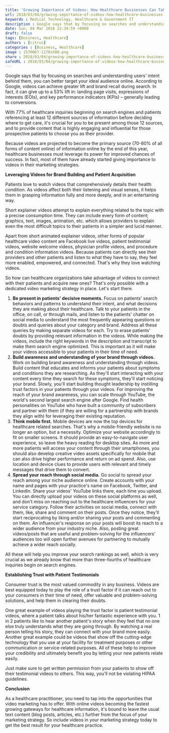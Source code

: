 ```yaml
---
title: 'Growing Importance of Videos: How Healthcare Businesses Can Take Advantage'
url: 2018/03/04/growing-importance-of-videos-how-healthcare-businesses-can-take-advantage/
keywords : Medical Technology, Healthcare & Government IT
description : Google says that by focusing on searches and understanding user's intent behind them, you can better target your ideal audience online. According to Google, videos can achieve greater lift and brand recall during search.
date: Sun, 04 Mar 2018 22:34:59 +0000
draft: false
tags: [Business, Healthcare]
authors : [citrus]
categories : [Business, Healthcare]
image : 1570067-1170x500.png
share : 2018/03/04/growing-importance-of-videos-how-healthcare-businesses-can-take-advantage/
safeURL : 2018/03/04/growing-importance-of-videos-how-healthcare-businesses-can-take-advantage/
---
```


Google says that by focusing on searches and understanding users' intent behind them, you can better target your ideal audience online. According to Google, videos can achieve greater lift and brand recall during search. In fact, it can give up to a 53% lift in: landing page visits, expressions of interests (EOIs), and key performance indicators (KPIs) – generally leading to conversions. 

With 77% of healthcare inquiries beginning on search engines and patients referencing at least 12 different sources of information before deciding where to get care, it's crucial for you to be present among those 12 sources, and to provide content that is highly engaging and influential for those prospective patients to choose you as their provider. 

Because videos are projected to become the primary source (70-80% of all forms of content online) of information online by the end of this year, healthcare businesses must leverage its power for improved chances of success. In fact, most of them have already started giving importance to videos in their marketing strategies. 

**Leveraging Videos for Brand Building and Patient Acquisition** 

Patients love to watch videos that comprehensively details their health condition. As videos affect both their listening and visual senses, it helps them in grasping information fully and more deeply, and in an entertaining way. 

Short explainer videos attempt to explain everything related to the topic with a precise consumption time. They can include every form of content; graphics, text, images, animation, etc. which allows providers to explain even the most difficult topics to their patients in a simpler and lucid manner. 

Apart from short animated explainer videos, other forms of popular healthcare video content are Facebook live videos, patient testimonial videos, website welcome videos, physician profile videos, and procedure and condition information videos. Because patients can directly see their providers and other patients and listen to what they have to say, they feel more enabled, empowered, and connected. That's why they love watching videos. 

So how can healthcare organizations take advantage of videos to connect with their patients and acquire new ones? That's only possible with a dedicated video marketing strategy in place. Let's start there.

1.  **Be present in patients' decisive moments.** Focus on patients' search behaviors and patterns to understand their intent, and what decisions they are making about their healthcare. Talk to your patients in the office, on call, or through mails, and listen to the patients' chatter on social media to understand the most frequently appearing questions or doubts and queries about your category and brand. Address all these queries by making separate videos for each. Try to erase patients' doubts by providing relevant information in the videos. While making the videos, include the right keywords in the description and transcript to make them search engine optimized. This is important as it will make your videos accessible to your patients in their time of need.
2.  **Build awareness and understanding of your brand through videos.** Work on building brand awareness and understanding through videos. Build content that educates and informs your patients about symptoms and conditions they are researching. As they'll start interacting with your content every time they search for these symptoms, they'll start noticing your brand. Slowly, you'll start building thought leadership by instilling trust factors in your patients through your videos. For improving the reach of your brand awareness, you can scale through YouTube, the world's second largest search engine after Google. Find health personalities on YouTube who have built a community of subscribers and partner with them (if they are willing for a partnership with brands they align with) for leveraging their existing reputation.
3.  **Think mobile first.** Mobile devices are now the top devices for healthcare related searches. That's why a mobile-friendly website is no longer an option, but a necessity. Optimize your website accordingly to fit on smaller screens. It should provide an easy-to-navigate user experience, so leave the heavy reading for desktop sites. As more and more patients will access your content through their smartphones, you should also develop creative video assets specifically for mobile that can also drive higher performance and return on ad spend. Also, use location and device clues to provide users with relevant and timely messages that drive them to convert.
4.  **Spread your reach through social media.** Go social to spread your reach among your niche audience online. Create accounts with your name and pages with your practice's name on Facebook, Twitter, and LinkedIn. Share your videos' YouTube links there, each time you upload. You can directly upload your videos on these social platforms as well, and don't miss on reaching out to the healthcare influencers for your service category. Follow their activities on social media, connect with them, like, share and comment on their posts. Once they notice, they'll start reciprocating by liking and/or sharing your posts and commenting on them. An influencer's response on your posts will boost its reach to a wider audience from your industry niche. Also, posting great videos/posts that are useful and problem-solving for the influencers' audiences too will open further avenues for partnering to mutually achieve a wider reach socially.

All these will help you improve your search rankings as well, which is very crucial as we already know that more than three-fourths of healthcare inquiries begin on search engines. 

**Establishing Trust with Patient Testimonials** 

Consumer trust is the most valued commodity in any business. Videos are best equipped today to play the role of a trust factor if it can reach out to your consumers in their time of need, offer valuable and problem-solving solutions, and help them in clearing their doubts. 

One great example of videos playing the trust factor is patient testimonial videos, where a patient talks about his/her fantastic experience with you. 1 in 2 patients like to hear another patient's story when they feel that no one else truly understands what they are going through. By watching a real person telling his story, they can connect with your brand more easily. Another great example could be videos that show off the cutting-edge technology that you use at your facility for treatment purposes or other communication or service-related purposes. All of these help to improve your credibility and ultimately benefit you by letting your new patients relate easily. 

Just make sure to get written permission from your patients to show off their testimonial videos to others. This way, you'll not be violating HIPAA guidelines. 

**Conclusion** 

As a healthcare practitioner, you need to tap into the opportunities that video marketing has to offer. With online videos becoming the fastest growing gateways for healthcare information, it's bound to leave the usual text content (blog posts, articles, etc.) further from the focus of your marketing strategy. So include videos in your marketing strategy today to get the best result for your healthcare practice.